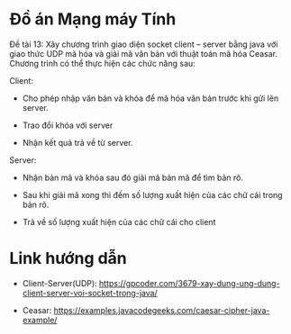 # Đồ án Mạng máy Tính
Đề tài 13: Xây chương trình giao diện socket client – server bằng java với giao thức UDP mã hóa và giải mã văn bản với thuật toán mã hóa Ceasar. Chương trình có thể thực hiện các chức năng sau:

Client:

- Cho phép nhập văn bản và khóa để mã hóa văn bản trước khi gửi lên server.

- Trao đổi khóa với server

- Nhận kết quả trả về từ server.

Server:

- Nhận bản mã và khóa sau đó giải mã bản mã để tìm bản rõ.

- Sau khi giải mã xong thì đếm số lượng xuất hiện của các chữ cái trong bản rõ.

- Trả về số lượng xuất hiện của các chữ cái cho client


# Link hướng dẫn

- Client-Server(UDP): https://gpcoder.com/3679-xay-dung-ung-dung-client-server-voi-socket-trong-java/

- Ceasar: https://examples.javacodegeeks.com/caesar-cipher-java-example/

